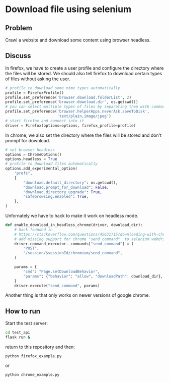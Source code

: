 # Download file using selenium

## Problem

Crawl a website and download some content using browser headless.


## Discuss

In firefox, we have to create a user profile and configure the directory where the files
will be stored. We should also tell firefox to download certain types of files without asking the user.

```python
# profile to download some mime types automatically
profile = FirefoxProfile()
profile.set_preference('browser.download.folderList', 2)
profile.set_preference('browser.download.dir', os.getcwd())
# you can select multiple types of files by separating them with commas
profile.set_preference('browser.helperApps.neverAsk.saveToDisk',
                       'text/plain,image/jpeg')
# start firefox and connect into it
driver = Firefox(options=options, firefox_profile=profile)
```

In chrome, we also set the directory where the files will be stored and don't prompt for download.

```python
# set browser headless
options = ChromeOptions()
options.headless = True
# profile to download files automatically
options.add_experimental_option(
    "prefs",
    {
        "download.default_directory": os.getcwd(),
        "download.prompt_for_download": False,
        "download.directory_upgrade": True,
        "safebrowsing.enabled": True,
    },
)
```

Unfornately we have to hack to make it work on headless mode.

```python
def enable_download_in_headless_chrome(driver, download_dir):
    # hack founded in
    # https://stackoverflow.com/questions/45631715/downloading-with-chrome-headless-and-selenium
    # add missing support for chrome "send_command"  to selenium webdriver
    driver.command_executor._commands["send_command"] = (
        "POST",
        "/session/$sessionId/chromium/send_command",
    )

    params = {
        "cmd": "Page.setDownloadBehavior",
        "params": {"behavior": "allow", "downloadPath": download_dir},
    }
    driver.execute("send_command", params)
```

Another thing is that only works on newer versions of google chrome.

## How to run

Start the test server:

```bash
cd test_api
flask run &
```

return to this repository and then:

`python firefox_example.py`

or

`python chrome_example.py`
